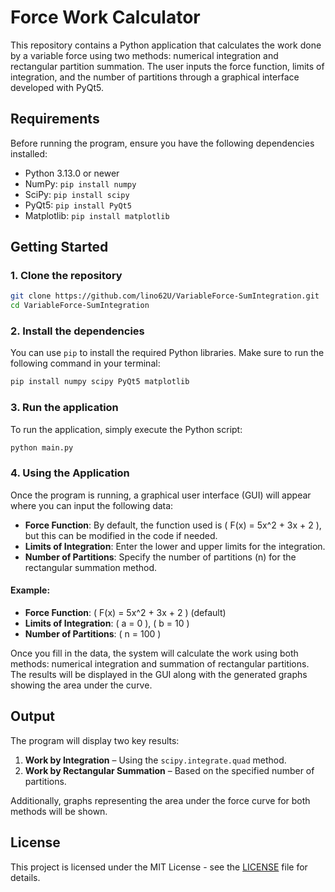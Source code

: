 # Force Work Calculator

This repository contains a Python application that calculates the work done by a variable force using two methods: numerical integration and rectangular partition summation. The user inputs the force function, limits of integration, and the number of partitions through a graphical interface developed with PyQt5.

## Requirements

Before running the program, ensure you have the following dependencies installed:

- Python 3.13.0 or newer
- NumPy: `pip install numpy`
- SciPy: `pip install scipy`
- PyQt5: `pip install PyQt5`
- Matplotlib: `pip install matplotlib`

## Getting Started

### 1. Clone the repository

```bash
git clone https://github.com/lino62U/VariableForce-SumIntegration.git
cd VariableForce-SumIntegration
```

### 2. Install the dependencies

You can use `pip` to install the required Python libraries. Make sure to run the following command in your terminal:

```bash
pip install numpy scipy PyQt5 matplotlib
```

### 3. Run the application

To run the application, simply execute the Python script:

```bash
python main.py
```

### 4. Using the Application

Once the program is running, a graphical user interface (GUI) will appear where you can input the following data:

- **Force Function**: By default, the function used is \( F(x) = 5x^2 + 3x + 2 \), but this can be modified in the code if needed.
- **Limits of Integration**: Enter the lower and upper limits for the integration.
- **Number of Partitions**: Specify the number of partitions (n) for the rectangular summation method.

#### Example:
- **Force Function**: \( F(x) = 5x^2 + 3x + 2 \) (default)
- **Limits of Integration**: \( a = 0 \), \( b = 10 \)
- **Number of Partitions**: \( n = 100 \)

Once you fill in the data, the system will calculate the work using both methods: numerical integration and summation of rectangular partitions. The results will be displayed in the GUI along with the generated graphs showing the area under the curve.

## Output

The program will display two key results:
1. **Work by Integration** – Using the `scipy.integrate.quad` method.
2. **Work by Rectangular Summation** – Based on the specified number of partitions.

Additionally, graphs representing the area under the force curve for both methods will be shown.

## License

This project is licensed under the MIT License - see the [LICENSE](LICENSE) file for details.

